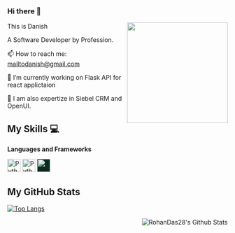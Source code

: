 ### Hi there 👋
<img align='right' src="https://media.giphy.com/media/M9gbBd9nbDrOTu1Mqx/giphy.gif" width="230">

This is Danish 

A Software Developer by Profession.

📫 How to reach me: mailtodanish@gmail.com

🔭 I’m currently working on Flask API for react applictaion

🌱 I am also expertize in Siebel CRM and OpenUI.

## My Skills :computer:

 **Languages and Frameworks**
 
  <img alt="Python" width="30px" src="https://simpleicons.org/icons/python.svg"/>   
  <img alt="Python" width="30px" src="https://simpleicons.org/icons/flask.svg"/>  
<img style="background-color: rgb(9, 46, 32);" alt="Python" width="30px" src="https://simpleicons.org/icons/django.svg" />


## **My GitHub Stats**
[![Top Langs](https://github-readme-stats.vercel.app/api/top-langs/?username=mailtodanish&layout=compact)](https://github.com/mailtodanish/github-readme-stats)

<img align="right" alt="RohanDas28's Github Stats" src="https://github-readme-stats.vercel.app/api?username=mailtodanish&show_icons=true&hide_border=true" />



<!--
**mailtodanish/mailtodanish** is a ✨ _special_ ✨ repository because its `README.md` (this file) appears on your GitHub profile.

Here are some ideas to get you started:

- 🔭 I’m currently working on ...
- 🌱 I’m currently learning ...
- 👯 I’m looking to collaborate on ...
- 🤔 I’m looking for help with ...
- 💬 Ask me about ...
- 📫 How to reach me: ...
- 😄 Pronouns: ...
- ⚡ Fun fact: ...
-->
